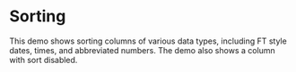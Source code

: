 # Sorting

This demo shows sorting columns of various data types, including FT style dates,
times, and abbreviated numbers. The demo also shows a column with sort disabled.
